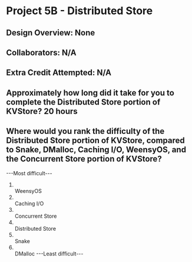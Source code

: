 Project 5B - Distributed Store
====================

<!-- TODO: Fill this out. -->

## Design Overview: None

## Collaborators: N/A

## Extra Credit Attempted: N/A

## Approximately how long did it take for you to complete the Distributed Store portion of KVStore? 20 hours

<!-- Enter an approximate number of hours that you spent actively working on the project. -->

## Where would you rank the difficulty of the Distributed Store portion of KVStore, compared to Snake, DMalloc, Caching I/O, WeensyOS, and the Concurrent Store portion of KVStore?

---Most difficult---
1. <br /> WeensyOS
2. <br /> Caching I/O
3. <br /> Concurrent Store
4. <br /> Distributed Store
5. <br /> Snake
6. <br /> DMalloc
---Least difficult---
